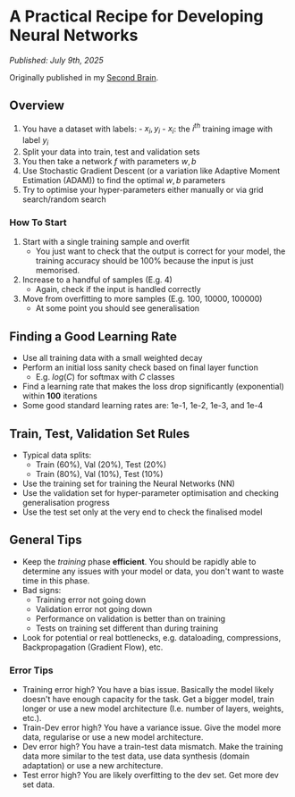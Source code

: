 # A Practical Recipe for Developing Neural Networks

*Published: July 9th, 2025*

Originally published in my [Second Brain](https://github.com/thousandeyedlibrarian/SecondBrain).

## Overview
1. You have a dataset with labels:
		- ${x_i,y_i}$
			- $x_i$: the $i^{th}$ training image with label $y_i$
2. Split your data into train, test and validation sets
3. You then take a network $f$ with parameters $w, b$
4. Use Stochastic Gradient Descent (or a variation like Adaptive Moment Estimation (ADAM)) to find the optimal $w, b$ parameters
5. Try to optimise your hyper-parameters either manually or via grid search/random search

### How To Start
1. Start with a single training sample and overfit
	- You just want to check that the output is correct for your model, the training accuracy should be 100% because the input is just memorised.
2. Increase to a handful of samples (E.g. 4)
	- Again, check if the input is handled correctly
3. Move from overfitting to more samples (E.g. 100, 10000, 100000)
	- At some point you should see generalisation

## Finding a Good Learning Rate
- Use all training data with a small weighted decay
- Perform an initial loss sanity check based on final layer function
	- E.g. $log(C)$ for softmax with $C$ classes
- Find a learning rate that makes the loss drop significantly (exponential) within **100** iterations
- Some good standard learning rates are: 1e-1, 1e-2, 1e-3, and 1e-4

## Train, Test, Validation Set Rules
- Typical data splits:
	- Train (60%), Val (20%), Test (20%)
	- Train (80%), Val (10%), Test (10%)
- Use the training set for training the Neural Networks (NN)
- Use the validation set for hyper-parameter optimisation and checking generalisation progress
- Use the test set only at the very end to check the finalised model

## General Tips
- Keep the *training* phase **efficient**. You should be rapidly able to determine any issues with your model or data, you don't want to waste time in this phase.
- Bad signs:
	- Training error not going down
	- Validation error not going down
	- Performance on validation is better than on training
	- Tests on training set different than during training
- Look for potential or real bottlenecks, e.g. dataloading, compressions, Backpropagation (Gradient Flow), etc.

### Error Tips
- Training error high? You have a bias issue. Basically the model likely doesn't have enough capacity for the task. Get a bigger model, train longer or use a new model architecture (I.e. number of layers, weights, etc.).
- Train-Dev error high? You have a variance issue. Give the model more data, regularise or use a new model architecture.
- Dev error high? You have a train-test data mismatch. Make the training data more similar to the test data, use data synthesis (domain adaptation) or use a new architecture.
- Test error high? You are likely overfitting to the dev set. Get more dev set data.


